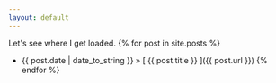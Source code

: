 ```yaml
---
layout: default
---
```

Let's see where I get loaded.
{% for post in site.posts %}
  * {{ post.date | date_to_string }} &raquo; [ {{ post.title }} ]({{ post.url }})
{% endfor %}
